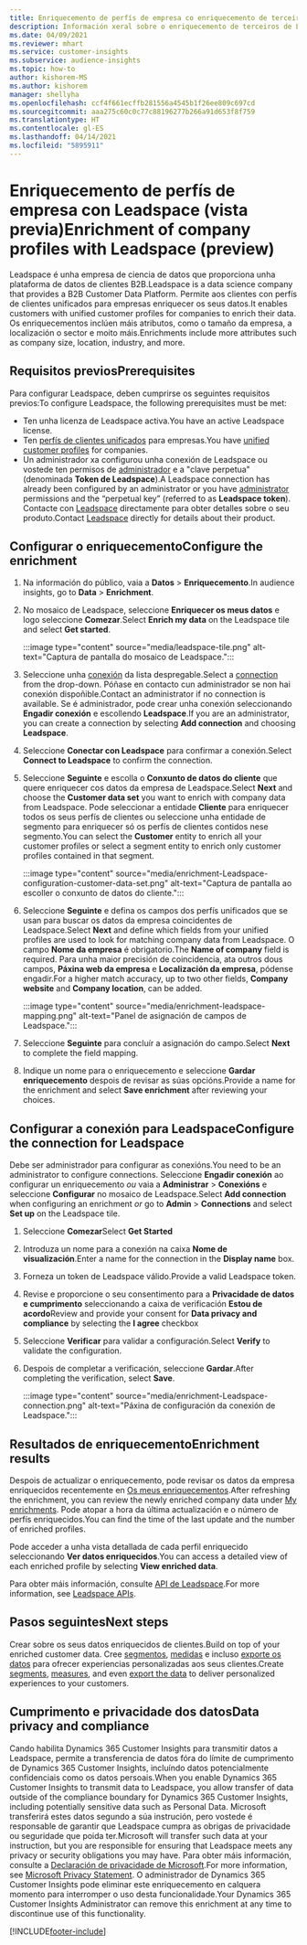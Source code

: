 ```yaml
---
title: Enriquecemento de perfís de empresa co enriquecemento de terceiros de Leadspace
description: Información xeral sobre o enriquecemento de terceiros de Leadspace.
ms.date: 04/09/2021
ms.reviewer: mhart
ms.service: customer-insights
ms.subservice: audience-insights
ms.topic: how-to
author: kishorem-MS
ms.author: kishorem
manager: shellyha
ms.openlocfilehash: ccf4f661ecffb281556a4545b1f26ee809c697cd
ms.sourcegitcommit: aaa275c60c0c77c88196277b266a91d653f8f759
ms.translationtype: HT
ms.contentlocale: gl-ES
ms.lasthandoff: 04/14/2021
ms.locfileid: "5895911"
---
```

# <a name="enrichment-of-company-profiles-with-leadspace-preview"></a><span data-ttu-id="d546a-103">Enriquecemento de perfís de empresa con Leadspace (vista previa)</span><span class="sxs-lookup"><span data-stu-id="d546a-103">Enrichment of company profiles with Leadspace (preview)</span></span>

<span data-ttu-id="d546a-104">Leadspace é unha empresa de ciencia de datos que proporciona unha plataforma de datos de clientes B2B.</span><span class="sxs-lookup"><span data-stu-id="d546a-104">Leadspace is a data science company that provides a B2B Customer Data Platform.</span></span> <span data-ttu-id="d546a-105">Permite aos clientes con perfís de clientes unificados para empresas enriquecer os seus datos.</span><span class="sxs-lookup"><span data-stu-id="d546a-105">It enables customers with unified customer profiles for companies to enrich their data.</span></span> <span data-ttu-id="d546a-106">Os enriquecementos inclúen máis atributos, como o tamaño da empresa, a localización o sector e moito máis.</span><span class="sxs-lookup"><span data-stu-id="d546a-106">Enrichments include more attributes such as company size, location, industry, and more.</span></span>

## <a name="prerequisites"></a><span data-ttu-id="d546a-107">Requisitos previos</span><span class="sxs-lookup"><span data-stu-id="d546a-107">Prerequisites</span></span>

<span data-ttu-id="d546a-108">Para configurar Leadspace, deben cumprirse os seguintes requisitos previos:</span><span class="sxs-lookup"><span data-stu-id="d546a-108">To configure Leadspace, the following prerequisites must be met:</span></span>

- <span data-ttu-id="d546a-109">Ten unha licenza de Leadspace activa.</span><span class="sxs-lookup"><span data-stu-id="d546a-109">You have an active Leadspace license.</span></span>
- <span data-ttu-id="d546a-110">Ten [perfís de clientes unificados](customer-profiles.md) para empresas.</span><span class="sxs-lookup"><span data-stu-id="d546a-110">You have [unified customer profiles](customer-profiles.md) for companies.</span></span>
- <span data-ttu-id="d546a-111">Un administrador xa configurou unha conexión de Leadspace ou vostede ten permisos de [administrador](permissions.md#administrator) e a "clave perpetua" (denominada **Token de Leadspace**).</span><span class="sxs-lookup"><span data-stu-id="d546a-111">A Leadspace connection has already been configured by an administrator or you have [administrator](permissions.md#administrator) permissions and the “perpetual key” (referred to as **Leadspace token**).</span></span> <span data-ttu-id="d546a-112">Contacte con [Leadspace](https://www.leadspace.com/products/leadspace-on-demand/) directamente para obter detalles sobre o seu produto.</span><span class="sxs-lookup"><span data-stu-id="d546a-112">Contact [Leadspace](https://www.leadspace.com/products/leadspace-on-demand/) directly for details about their product.</span></span>

## <a name="configure-the-enrichment"></a><span data-ttu-id="d546a-113">Configurar o enriquecemento</span><span class="sxs-lookup"><span data-stu-id="d546a-113">Configure the enrichment</span></span>

1. <span data-ttu-id="d546a-114">Na información do público, vaia a **Datos** > **Enriquecemento**.</span><span class="sxs-lookup"><span data-stu-id="d546a-114">In audience insights, go to **Data** > **Enrichment**.</span></span>

1. <span data-ttu-id="d546a-115">No mosaico de Leadspace, seleccione **Enriquecer os meus datos** e logo seleccione **Comezar**.</span><span class="sxs-lookup"><span data-stu-id="d546a-115">Select **Enrich my data** on the Leadspace tile and select **Get started**.</span></span>

   :::image type="content" source="media/leadspace-tile.png" alt-text="Captura de pantalla do mosaico de Leadspace.":::

1. <span data-ttu-id="d546a-117">Seleccione unha [conexión](connections.md) da lista despregable.</span><span class="sxs-lookup"><span data-stu-id="d546a-117">Select a [connection](connections.md) from the drop-down.</span></span> <span data-ttu-id="d546a-118">Póñase en contacto cun administrador se non hai conexión dispoñible.</span><span class="sxs-lookup"><span data-stu-id="d546a-118">Contact an administrator if no connection is available.</span></span> <span data-ttu-id="d546a-119">Se é administrador, pode crear unha conexión seleccionando **Engadir conexión** e escollendo **Leadspace**.</span><span class="sxs-lookup"><span data-stu-id="d546a-119">If you are an administrator, you can create a connection by selecting **Add connection** and choosing **Leadspace**.</span></span> 

1. <span data-ttu-id="d546a-120">Seleccione **Conectar con Leadspace** para confirmar a conexión.</span><span class="sxs-lookup"><span data-stu-id="d546a-120">Select **Connect to Leadspace** to confirm the connection.</span></span>

1. <span data-ttu-id="d546a-121">Seleccione **Seguinte** e escolla o **Conxunto de datos do cliente** que quere enriquecer cos datos da empresa de Leadspace.</span><span class="sxs-lookup"><span data-stu-id="d546a-121">Select **Next** and choose the **Customer data set** you want to enrich with company data from Leadspace.</span></span> <span data-ttu-id="d546a-122">Pode seleccionar a entidade **Cliente** para enriquecer todos os seus perfís de clientes ou seleccione unha entidade de segmento para enriquecer só os perfís de clientes contidos nese segmento.</span><span class="sxs-lookup"><span data-stu-id="d546a-122">You can select the **Customer** entity to enrich all your customer profiles or select a segment entity to enrich only customer profiles contained in that segment.</span></span>

    :::image type="content" source="media/enrichment-Leadspace-configuration-customer-data-set.png" alt-text="Captura de pantalla ao escoller o conxunto de datos do cliente.":::

1. <span data-ttu-id="d546a-124">Seleccione **Seguinte** e defina os campos dos perfís unificados que se usan para buscar os datos da empresa coincidentes de Leadspace.</span><span class="sxs-lookup"><span data-stu-id="d546a-124">Select **Next** and define which fields from your unified profiles are used to look for matching company data from Leadspace.</span></span> <span data-ttu-id="d546a-125">O campo **Nome da empresa** é obrigatorio.</span><span class="sxs-lookup"><span data-stu-id="d546a-125">The **Name of company** field is required.</span></span> <span data-ttu-id="d546a-126">Para unha maior precisión de coincidencia, ata outros dous campos, **Páxina web da empresa** e **Localización da empresa**, pódense engadir.</span><span class="sxs-lookup"><span data-stu-id="d546a-126">For a higher match accuracy, up to two other fields, **Company website** and **Company location**, can be added.</span></span>

   :::image type="content" source="media/enrichment-leadspace-mapping.png" alt-text="Panel de asignación de campos de Leadspace.":::

1. <span data-ttu-id="d546a-128">Seleccione **Seguinte** para concluír a asignación do campo.</span><span class="sxs-lookup"><span data-stu-id="d546a-128">Select **Next** to complete the field mapping.</span></span>

1. <span data-ttu-id="d546a-129">Indique un nome para o enriquecemento e seleccione **Gardar enriquecemento** despois de revisar as súas opcións.</span><span class="sxs-lookup"><span data-stu-id="d546a-129">Provide a name for the enrichment and select **Save enrichment** after reviewing your choices.</span></span>


## <a name="configure-the-connection-for-leadspace"></a><span data-ttu-id="d546a-130">Configurar a conexión para Leadspace</span><span class="sxs-lookup"><span data-stu-id="d546a-130">Configure the connection for Leadspace</span></span> 

<span data-ttu-id="d546a-131">Debe ser administrador para configurar as conexións.</span><span class="sxs-lookup"><span data-stu-id="d546a-131">You need to be an administrator to configure connections.</span></span> <span data-ttu-id="d546a-132">Seleccione **Engadir conexión** ao configurar un enriquecemento *ou* vaia a **Administrar** > **Conexións** e seleccione **Configurar** no mosaico de Leadspace.</span><span class="sxs-lookup"><span data-stu-id="d546a-132">Select **Add connection** when configuring an enrichment *or* go to **Admin** > **Connections** and select **Set up** on the Leadspace tile.</span></span>

1. <span data-ttu-id="d546a-133">Seleccione **Comezar**</span><span class="sxs-lookup"><span data-stu-id="d546a-133">Select **Get Started**</span></span> 

1. <span data-ttu-id="d546a-134">Introduza un nome para a conexión na caixa **Nome de visualización**.</span><span class="sxs-lookup"><span data-stu-id="d546a-134">Enter a name for the connection in the **Display name** box.</span></span>

1. <span data-ttu-id="d546a-135">Forneza un token de Leadspace válido.</span><span class="sxs-lookup"><span data-stu-id="d546a-135">Provide a valid Leadspace token.</span></span>

1. <span data-ttu-id="d546a-136">Revise e proporcione o seu consentimento para a **Privacidade de datos e cumprimento** seleccionando a caixa de verificación **Estou de acordo**</span><span class="sxs-lookup"><span data-stu-id="d546a-136">Review and provide your consent for **Data privacy and compliance** by selecting the **I agree** checkbox</span></span>

1. <span data-ttu-id="d546a-137">Seleccione **Verificar** para validar a configuración.</span><span class="sxs-lookup"><span data-stu-id="d546a-137">Select **Verify** to validate the configuration.</span></span>

1. <span data-ttu-id="d546a-138">Despois de completar a verificación, seleccione **Gardar**.</span><span class="sxs-lookup"><span data-stu-id="d546a-138">After completing the verification, select **Save**.</span></span>
   
   :::image type="content" source="media/enrichment-Leadspace-connection.png" alt-text="Páxina de configuración da conexión de Leadspace.":::

## <a name="enrichment-results"></a><span data-ttu-id="d546a-140">Resultados de enriquecemento</span><span class="sxs-lookup"><span data-stu-id="d546a-140">Enrichment results</span></span>

<span data-ttu-id="d546a-141">Despois de actualizar o enriquecemento, pode revisar os datos da empresa enriquecidos recentemente en [Os meus enriquecementos](enrichment-hub.md).</span><span class="sxs-lookup"><span data-stu-id="d546a-141">After refreshing the enrichment, you can review the newly enriched company data under [My enrichments](enrichment-hub.md).</span></span> <span data-ttu-id="d546a-142">Pode atopar a hora da última actualización e o número de perfís enriquecidos.</span><span class="sxs-lookup"><span data-stu-id="d546a-142">You can find the time of the last update and the number of enriched profiles.</span></span>

<span data-ttu-id="d546a-143">Pode acceder a unha vista detallada de cada perfil enriquecido seleccionando **Ver datos enriquecidos**.</span><span class="sxs-lookup"><span data-stu-id="d546a-143">You can access a detailed view of each enriched profile by selecting **View enriched data**.</span></span>

<span data-ttu-id="d546a-144">Para obter máis información, consulte [API de Leadspace](https://support.leadspace.com/hc/en-us/sections/201997649-API).</span><span class="sxs-lookup"><span data-stu-id="d546a-144">For more information, see [Leadspace APIs](https://support.leadspace.com/hc/en-us/sections/201997649-API).</span></span>

## <a name="next-steps"></a><span data-ttu-id="d546a-145">Pasos seguintes</span><span class="sxs-lookup"><span data-stu-id="d546a-145">Next steps</span></span>

<span data-ttu-id="d546a-146">Crear sobre os seus datos enriquecidos de clientes.</span><span class="sxs-lookup"><span data-stu-id="d546a-146">Build on top of your enriched customer data.</span></span> <span data-ttu-id="d546a-147">Cree [segmentos](segments.md), [medidas](measures.md) e incluso [exporte os datos](export-destinations.md) para ofrecer experiencias personalizadas aos seus clientes.</span><span class="sxs-lookup"><span data-stu-id="d546a-147">Create [segments](segments.md), [measures](measures.md), and even [export the data](export-destinations.md) to deliver personalized experiences to your customers.</span></span>

## <a name="data-privacy-and-compliance"></a><span data-ttu-id="d546a-148">Cumprimento e privacidade dos datos</span><span class="sxs-lookup"><span data-stu-id="d546a-148">Data privacy and compliance</span></span>

<span data-ttu-id="d546a-149">Cando habilita Dynamics 365 Customer Insights para transmitir datos a Leadspace, permite a transferencia de datos fóra do límite de cumprimento de Dynamics 365 Customer Insights, incluíndo datos potencialmente confidenciais como os datos persoais.</span><span class="sxs-lookup"><span data-stu-id="d546a-149">When you enable Dynamics 365 Customer Insights to transmit data to Leadspace, you allow transfer of data outside of the compliance boundary for Dynamics 365 Customer Insights, including potentially sensitive data such as Personal Data.</span></span> <span data-ttu-id="d546a-150">Microsoft transferirá estes datos segundo a súa instrución, pero vostede é responsable de garantir que Leadspace cumpra as obrigas de privacidade ou seguridade que poida ter.</span><span class="sxs-lookup"><span data-stu-id="d546a-150">Microsoft will transfer such data at your instruction, but you are responsible for ensuring that Leadspace meets any privacy or security obligations you may have.</span></span> <span data-ttu-id="d546a-151">Para obter máis información, consulte a [Declaración de privacidade de Microsoft](https://go.microsoft.com/fwlink/?linkid=396732).</span><span class="sxs-lookup"><span data-stu-id="d546a-151">For more information, see [Microsoft Privacy Statement](https://go.microsoft.com/fwlink/?linkid=396732).</span></span>
<span data-ttu-id="d546a-152">O administrador de Dynamics 365 Customer Insights pode eliminar este enriquecemento en calquera momento para interromper o uso desta funcionalidade.</span><span class="sxs-lookup"><span data-stu-id="d546a-152">Your Dynamics 365 Customer Insights Administrator can remove this enrichment at any time to discontinue use of this functionality.</span></span>


[!INCLUDE[footer-include](../includes/footer-banner.md)]
